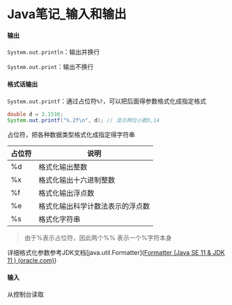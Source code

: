 # Java笔记_输入和输出


<!--more-->

#### 输出

`System.out.println`：输出并换行

`System.out.print`：输出不换行

#### 格式话输出

`System.out.printf`：通过占位符`%?`，可以把后面得参数格式化成指定格式

```java
double d = 3.1516;
System.out.printf("%.2f\n", d); // 显示两位小数3,14
```

占位符，把各种数据类型格式化成指定得字符串

| 占位符 | 说明                             |
| ------ | -------------------------------- |
| %d     | 格式化输出整数                   |
| %x     | 格式化输出十六进制整数           |
| %f     | 格式化输出浮点数                 |
| %e     | 格式化输出科学计数法表示的浮点数 |
| %s     | 格式化字符串                     |

> 由于%表示占位符，因此两个%% 表示一个%字符本身

详细格式化参数参考JDK文档[java.util.Formatter]([Formatter (Java SE 11 & JDK 11 ) (oracle.com)](https://docs.oracle.com/en/java/javase/11/docs/api/java.base/java/util/Formatter.html#syntax))

#### 输入

从控制台读取

